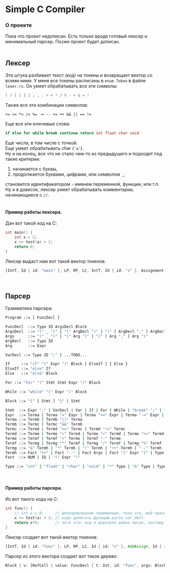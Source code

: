 # Simple C Compiler

### О проекте
Пока что проект недописан. Есть только вроде готовый лексер и минимальный парсер. Позже проект будет дописан.
<br/>
<br/>

## Лексер
Эта штука разбивает текст *(код)* на токены и возвращает вектор со всеми ними. У меня все токены расписаны в `enum Token` в файле `lexer.rs`.
Он умеет обрабатывать все эти символы:
```c
( ) [ ] { } ; , . > < * / % - + & = ! 
```
Также все эти комбинации символов:
```с
>= <= *= /= %= -= -- += ++ && || == != 
```
Еще все эти ключевые слова:
```c
if else for while break continue return int float char void
```
Еще числа, в том числе с точкой.
<br/>Еще умеет обрабатывать char (`'a'`).
<br/>Ну и на конец, все что не стало чем-то из предыдущего и подходит под такие критерии: 
1) начинается с буквы,
2) продолжается буквами, цифрами, или символом `_`,

становится идентификатором - именем переменной, функции, или т.п.
<br/>Ну и в довесок, лексер умеет обрабатывать комментарии, начинающиеся с `//`.
<br/>
<br/>

#### Пример работы лексера. 
Дан вот такой код на C:
```c
int main() {
    int x = 2;
    x += test(a) + 2;
    return 0;
}
```
Лексер выдаст нам вот такой вектор токенов:
```rust
[IntT, Id { id: "main" }, LP, RP, LC, IntT, Id { id: "x" }, Assignment, Inum { n: 2 }, Semicolon, Id { id: "x" }, AddAssign, Id { id: "test" }, LP, Id { id: "a" }, RP, Plus, Inum { n: 2 }, Semicolon, Return, Inum { n: 0 }, Semicolon, RC]
```
<br/>

## Парсер
Грамматика парсера:
```bash
Program ::= [ FuncDecl ]

FuncDecl  ::= Type ID ArgsDecl Block
ArgsDecl  ::= "(" _ ")" | "(" ArgDecl ")" | "(" [ ArgDecl "," ] ArgDecl ")"
Args      ::= "(" _ ")" | "(" Arg ")" | "(" [ Arg "," ] Arg ")"
ArgDecl   ::= Type ID
Arg       ::= Expr

VarDecl ::= Type ID ";" | ...TODO...

If     ::= "if" "(" Expr ")" Block [ ElseIf ] { Else }
ElseIf ::= "else" If
Else   ::= "else" Block

For ::= "for" "(" Stmt Stmt Expr ")" Block

While ::= "while" "(" Expr ")" Block

Block ::= "{" [ Stmt ] "}" | Stmt

Stmt  ::= Expr ";" | VarDecl | Var | If | For | While | "break" ";" | "continue" ";" | "return" Expr ";" | ";"
Expr  ::= Terma | Terma "=" Expr | Terma "+=" Expr | Terma "-=" Expr | Terma "*=" Expr | Terma "/=" Expr | Terma "%=" Expr
Terma ::= Termb | Termb "||" Terma
Termb ::= Termc | Termc "&&" Termb
Termc ::= Termd | Termd "==" Termc | Termd "!=" Termc
Termd ::= Terme | Terme ">" Termd | Terme "<" Termd | Terme ">=" Termd  | Terme "<=" Termd
Terme ::= Termf | Termf "+" Terme | Termf "-" Terme
Termf ::= Termg | Termg "*" Termf | Termg "/" Termf | Termg "%" Termf
Termg ::= "&" Termh | "*" Termh | "!" Termh | "++" Termh | "--" Termh | "+" Termh | "-" Termh | Termh
Termh ::= Fact "++" | Fact "--" | Fact Args | Fact "[" Expr "]" | Type "(" Expr ")"
Fact  ::= NUM | ID | "(" Expr ")"

Type ::= "int" | "float" | "char" | "void" | "*" Type | "&" Type | Type ID "[" Expr "]"
```
<br/>

#### Пример работы парсера.
Из вот такого кода на C:
```c
int func() {
    // int x = 9;     // декларирование переменных, пока что, мой прасер нормально обрабатывать не умеет 
    x += test(a) + 2; // надо дописать функцию parse_var_decl
    return x*6;       // хотя этот код я довольно давно писал, поэтому он выглядит даже для меня едва ли читаемым 
}
```
Лексер создает вот такой вектор токенов:
```rust
[IntT, Id { id: "func" }, LP, RP, LC, Id { id: "x" }, AddAssign, Id { id: "test" }, LP, Id { id: "a" }, RP, Plus, Inum { n: 2 }, Semicolon, Return, Id { id: "x" }, Star, Inum { n: 6 }, Semicolon, RC]
```
Парсер из этого вектора создает вот такое дерево:
```rust
Block { v: [RefCell { value: FuncDecl { t: Int, id: "func", args: Block { v: [] }, block: Block { v: [RefCell { value: Expr { e: BinOp { o: AddAssign { le: Id { s: "x" }, re: BinOp { o: Add { le: UnOp { o: FuncCall { id: "test", args: Block { v: [RefCell { value: Expr { e: Id { s: "a" } } }] } } }, re: IntN { num: 2 } } } } } } }, RefCell { value: Return { e: BinOp { o: Mul { le: Id { s: "x" }, re: IntN { num: 6 } } } } }] } } }] }
```
